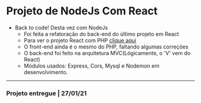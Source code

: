 # Projeto de NodeJs Com React

- Back to code! Desta vez com NodeJs
  - Foi feita a refatoração do back-end do último projeto em React
  - Para ver o projeto React com PHP [clique aqui](https://github.com/arcmarcos/RecodePro2020/tree/master/07_projeto_react)
  - O front-end ainda é o mesmo do PHP, faltando algumas correções
  - O back-end foi feito na arquitetura MVC(Lógicamente, o 'V' vem do React)
  - Módulos usados: Express, Cors, Mysql e Nodemon em desenvolvimento.

---

### Projeto entregue | 27/01/21
